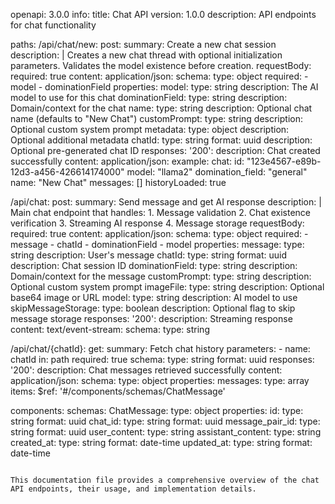 openapi: 3.0.0
info:
  title: Chat API
  version: 1.0.0
  description: API endpoints for chat functionality

paths:
  /api/chat/new:
    post:
      summary: Create a new chat session
      description: |
        Creates a new chat thread with optional initialization parameters.
        Validates the model existence before creation.
      requestBody:
        required: true
        content:
          application/json:
            schema:
              type: object
              required:
                - model
                - dominationField
              properties:
                model:
                  type: string
                  description: The AI model to use for this chat
                dominationField:
                  type: string
                  description: Domain/context for the chat
                name:
                  type: string
                  description: Optional chat name (defaults to "New Chat")
                customPrompt:
                  type: string
                  description: Optional custom system prompt
                metadata:
                  type: object
                  description: Optional additional metadata
                chatId:
                  type: string
                  format: uuid
                  description: Optional pre-generated chat ID
      responses:
        '200':
          description: Chat created successfully
          content:
            application/json:
              example:
                chat:
                  id: "123e4567-e89b-12d3-a456-426614174000"
                  model: "llama2"
                  domination_field: "general"
                  name: "New Chat"
                  messages: []
                  historyLoaded: true

  /api/chat:
    post:
      summary: Send message and get AI response
      description: |
        Main chat endpoint that handles:
        1. Message validation
        2. Chat existence verification
        3. Streaming AI response
        4. Message storage
      requestBody:
        required: true
        content:
          application/json:
            schema:
              type: object
              required:
                - message
                - chatId
                - dominationField
                - model
              properties:
                message:
                  type: string
                  description: User's message
                chatId:
                  type: string
                  format: uuid
                  description: Chat session ID
                dominationField:
                  type: string
                  description: Domain/context for the message
                customPrompt:
                  type: string
                  description: Optional custom system prompt
                imageFile:
                  type: string
                  description: Optional base64 image or URL
                model:
                  type: string
                  description: AI model to use
                skipMessageStorage:
                  type: boolean
                  description: Optional flag to skip message storage
      responses:
        '200':
          description: Streaming response
          content:
            text/event-stream:
              schema:
                type: string

  /api/chat/{chatId}:
    get:
      summary: Fetch chat history
      parameters:
        - name: chatId
          in: path
          required: true
          schema:
            type: string
            format: uuid
      responses:
        '200':
          description: Chat messages retrieved successfully
          content:
            application/json:
              schema:
                type: object
                properties:
                  messages:
                    type: array
                    items:
                      $ref: '#/components/schemas/ChatMessage'

components:
  schemas:
    ChatMessage:
      type: object
      properties:
        id:
          type: string
          format: uuid
        chat_id:
          type: string
          format: uuid
        message_pair_id:
          type: string
          format: uuid
        user_content:
          type: string
        assistant_content:
          type: string
        created_at:
          type: string
          format: date-time
        updated_at:
          type: string
          format: date-time
```

This documentation file provides a comprehensive overview of the chat API endpoints, their usage, and implementation details.